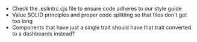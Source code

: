 * Check the .eslintrc.cjs file to ensure code adheres to our style guide
* Value SOLID principles and proper code splitting so that files don't get too long
* Components that have just a single trait should have that trait converted to a dashboards instead?